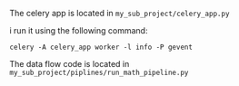 The celery app is located in  `my_sub_project/celery_app.py`

i run it using the following command:

`celery -A celery_app worker -l info -P gevent`

The data flow code is located in `my_sub_project/piplines/run_math_pipeline.py`
